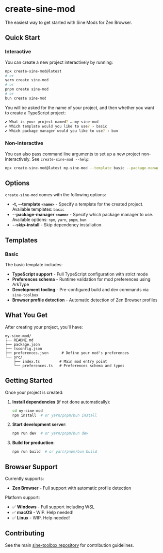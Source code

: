 # create-sine-mod

The easiest way to get started with Sine Mods for Zen Browser.

## Quick Start

### Interactive

You can create a new project interactively by running:

```bash
npx create-sine-mod@latest
# or
yarn create sine-mod
# or
pnpm create sine-mod
# or
bun create sine-mod
```

You will be asked for the name of your project, and then whether you want to create a TypeScript project:

```bash
✔ What is your project named? … my-sine-mod
✔ Which template would you like to use? › basic
✔ Which package manager would you like to use? › bun
```

### Non-interactive

You can also pass command line arguments to set up a new project non-interactively. See `create-sine-mod --help`:

```bash
npx create-sine-mod@latest my-sine-mod --template basic --package-manager bun
```

## Options

`create-sine-mod` comes with the following options:

- **-t, --template `<name>`** - Specify a template for the created project. Available templates: `basic`
- **--package-manager `<name>`** - Specify which package manager to use. Available options: `npm`, `yarn`, `pnpm`, `bun`
- **--skip-install** - Skip dependency installation

## Templates

### Basic

The basic template includes:

- **TypeScript support** - Full TypeScript configuration with strict mode
- **Preferences schema** - Runtime validation for mod preferences using ArkType
- **Development tooling** - Pre-configured build and dev commands via `sine-toolbox`
- **Browser profile detection** - Automatic detection of Zen Browser profiles

## What You Get

After creating your project, you'll have:

```
my-sine-mod/
├── README.md
├── package.json
├── tsconfig.json
├── preferences.json      # Define your mod's preferences
└── src/
    ├── index.ts         # Main mod entry point
    └── preferences.ts   # Preferences schema and types
```

## Getting Started

Once your project is created:

1. **Install dependencies** (if not done automatically):
   ```bash
   cd my-sine-mod
   npm install  # or yarn/pnpm/bun install
   ```

2. **Start development server**:
   ```bash
   npm run dev  # or yarn/pnpm/bun dev
   ```

3. **Build for production**:
   ```bash
   npm run build  # or yarn/pnpm/bun build
   ```

## Browser Support

Currently supports:
- **Zen Browser** - Full support with automatic profile detection

Platform support:
- ✅ **Windows** - Full support including WSL
- ✅ **macOS** - WIP. Help needed!
- ✅ **Linux** - WIP. Help needed!

## Contributing

See the main [sine-toolbox repository](https://github.com/AdityaBorkar/sine-toolbox) for contribution guidelines.
